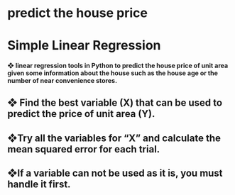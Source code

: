 # predict the house price

<h1>Simple Linear Regression  </h1>
 
<h4>❖ linear regression tools in Python to predict the house price of unit area given some information about the house such as the house age or the number of near convenience stores.</h4>
<h2>❖ Find the best variable (X) that can be used to predict the price of unit area (Y).</h2>
<h2>❖Try all the variables for “X” and calculate the mean squared error for each trial.</h2>
<h2>❖If a variable can not be used as it is, you must handle it first.</h2>

